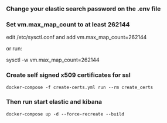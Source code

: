 ### Change your elastic search password on the .env file

### Set vm.max_map_count to at least 262144

edit /etc/sysctl.conf and add vm.max_map_count=262144

or run:

sysctl -w vm.max_map_count=262144

### Create self signed x509 certificates for ssl

`docker-compose -f create-certs.yml run --rm create_certs`

### Then run start elastic and kibana

`docker-compose up -d --force-recreate --build`
